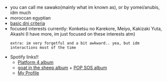 - you can call me sawako(mainly what im known as), or by yomei/anubis, idm much
- moroccan egyptian
- [basic dni criteria](https://basic-dni.crd.co/)
- focused interests currently: Konketsu no Karekore, Meiyo, Kakizaki Yuta, Akashi (I have more, im just focused on these interests atm)
  ~~~
  extra: im very forgetful and a bit awkward.. yea, but idm interactions most of the time
  ~~~
- Spotify links!! 
  - [Platform 4 album](https://open.spotify.com/album/3JyxUkZuUZWh9EVOXxY9g2?si=veIxuRuiSRSds8XyHMbSUg)
  - [goat in the sheep album](https://open.spotify.com/album/1cAsOL7IYDQ1oN5lcHfODl?si=SWxga4usStGjxj1BgKU4yQ) + [POP SOS album](https://open.spotify.com/album/1ACDDPrYJOLfcNupnBz1CT?si=4ZmxfqVBQeOz8h3TBapLgw)
  - [My Profile](https://open.spotify.com/user/315euavfnk44afknjsrbqxvzqptm?si=5989034d91444023)
